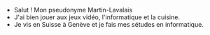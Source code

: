 - Salut ! Mon pseudonyme Martin-Lavalais
- J'ai bien jouer aux jeux vidéo, l'informatique et la cuisine.
- Je vis en Suisse à Genève et je fais mes sétudes en informatique.

<!---
Martin-Lavalais/Martin-Lavalais is a ✨ special ✨ repository because its `README.md` (this file) appears on your GitHub profile.
You can click the Preview link to take a look at your changes.
--->
